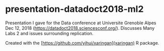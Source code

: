# presentation-datadoct2018-ml2
Presentation I gave for the Data conference at Universite Grenoble Alpes Dec 12, 2018 (https://datadoct2018.sciencesconf.org/). Discusses Many Labs 2 and issues surrounding replication.

Created with the [https://github.com/yihui/xaringan](xaringan) R package.
